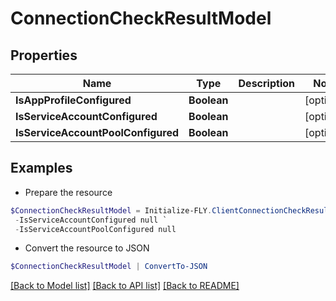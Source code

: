 # ConnectionCheckResultModel
## Properties

Name | Type | Description | Notes
------------ | ------------- | ------------- | -------------
**IsAppProfileConfigured** | **Boolean** |  | [optional] 
**IsServiceAccountConfigured** | **Boolean** |  | [optional] 
**IsServiceAccountPoolConfigured** | **Boolean** |  | [optional] 

## Examples

- Prepare the resource
```powershell
$ConnectionCheckResultModel = Initialize-FLY.ClientConnectionCheckResultModel  -IsAppProfileConfigured null `
 -IsServiceAccountConfigured null `
 -IsServiceAccountPoolConfigured null
```

- Convert the resource to JSON
```powershell
$ConnectionCheckResultModel | ConvertTo-JSON
```

[[Back to Model list]](../README.md#documentation-for-models) [[Back to API list]](../README.md#documentation-for-api-endpoints) [[Back to README]](../README.md)

